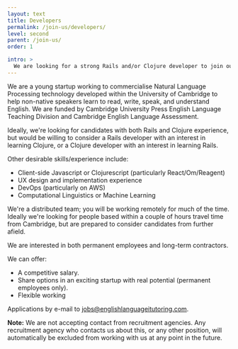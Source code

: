 ```yaml
---
layout: text
title: Developers
permalink: /join-us/developers/
level: second
parent: /join-us/
order: 1

intro: >
  We are looking for a strong Rails and/or Clojure developer to join our small team.
---
```

We are a young startup working to commercialise Natural Language Processing technology developed within the University of Cambridge to help non-native speakers learn to read, write, speak, and understand English. We are funded by Cambridge University Press English Language Teaching Division and Cambridge English Language Assessment.

Ideally, we're looking for candidates with both Rails and Clojure experience, but would be willing to consider a Rails developer with an interest in learning Clojure, or a Clojure developer with an interest in learning Rails.

Other desirable skills/experience include:

* Client-side Javascript or Clojurescript (particularly React/Om/Reagent)
* UX design and implementation experience
* DevOps (particularly on AWS)
* Computational Linguistics or Machine Learning

We're a distributed team; you will be working remotely for much of the time. Ideally we're looking for people based within a couple of hours travel time from Cambridge, but are prepared to consider candidates from further afield.

We are interested in both permanent employees and long-term contractors.

We can offer:

* A competitive salary.
* Share options in an exciting startup with real potential (permanent employees only).
* Flexible working

Applications by e-mail to [jobs@englishlanguageitutoring.com](mailto:jobs@englishlanguageitutoring.com).

<p class="bg-warning">
  <b>Note:</b> We are not accepting contact from recruitment agencies. Any recruitment agency who contacts us about this, or any other position, will automatically be excluded from working with us at any point in the future.
</p>
